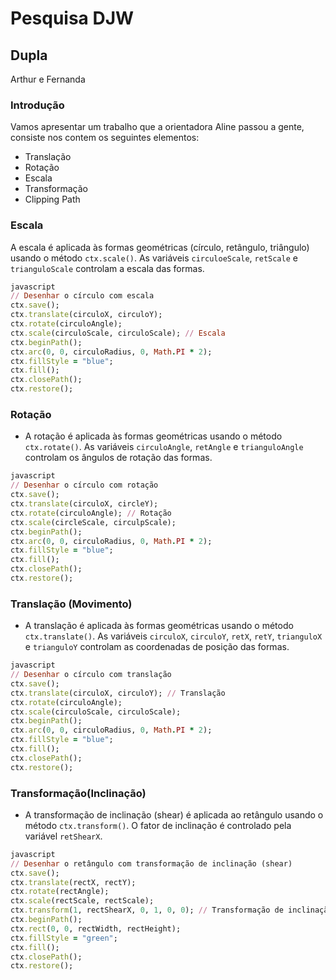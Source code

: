 # Pesquisa DJW
## Dupla 
Arthur e Fernanda
### Introdução
Vamos apresentar um trabalho que a orientadora Aline passou a gente, consiste nos contem os seguintes elementos: 
* Translação
* Rotação
* Escala
* Transformação
* Clipping Path

### Escala
A escala é aplicada às formas geométricas (círculo, retângulo, triângulo) usando o método `ctx.scale()`. As variáveis `circuloeScale`, `retScale` e `trianguloScale` controlam a escala das formas.

```ruby
javascript
// Desenhar o círculo com escala
ctx.save();
ctx.translate(circuloX, circuloY);
ctx.rotate(circuloAngle);
ctx.scale(circuloScale, circuloScale); // Escala
ctx.beginPath();
ctx.arc(0, 0, circuloRadius, 0, Math.PI * 2);
ctx.fillStyle = "blue";
ctx.fill();
ctx.closePath();
ctx.restore();
```

### Rotação
   - A rotação é aplicada às formas geométricas usando o método `ctx.rotate()`. As variáveis `circuloAngle`, `retAngle` e `trianguloAngle` controlam os ângulos de rotação das formas.

```ruby
javascript
// Desenhar o círculo com rotação
ctx.save();
ctx.translate(circuloX, circleY);
ctx.rotate(circuloAngle); // Rotação
ctx.scale(circleScale, circulpScale);
ctx.beginPath();
ctx.arc(0, 0, circuloRadius, 0, Math.PI * 2);
ctx.fillStyle = "blue";
ctx.fill();
ctx.closePath();
ctx.restore();
```

### Translação (Movimento)
   - A translação é aplicada às formas geométricas usando o método `ctx.translate()`. As variáveis `circuloX`, `circuloY`, `retX`, `retY`, `trianguloX` e `trianguloY` controlam as coordenadas de posição das formas.

```ruby
javascript
// Desenhar o círculo com translação
ctx.save();
ctx.translate(circuloX, circuloY); // Translação
ctx.rotate(circuloAngle);
ctx.scale(circuloScale, circuloScale);
ctx.beginPath();
ctx.arc(0, 0, circuloRadius, 0, Math.PI * 2);
ctx.fillStyle = "blue";
ctx.fill();
ctx.closePath();
ctx.restore();
```

### Transformação(Inclinação)
   - A transformação de inclinação (shear) é aplicada ao retângulo usando o método `ctx.transform()`. O fator de inclinação é controlado pela variável `retShearX`.

```ruby
javascript
// Desenhar o retângulo com transformação de inclinação (shear)
ctx.save();
ctx.translate(rectX, rectY);
ctx.rotate(rectAngle);
ctx.scale(rectScale, rectScale);
ctx.transform(1, rectShearX, 0, 1, 0, 0); // Transformação de inclinação
ctx.beginPath();
ctx.rect(0, 0, rectWidth, rectHeight);
ctx.fillStyle = "green";
ctx.fill();
ctx.closePath();
ctx.restore();
```

